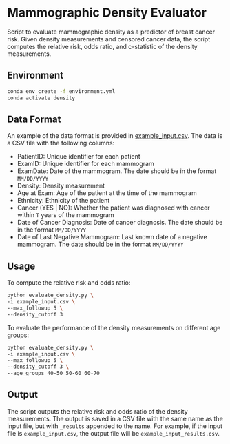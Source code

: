# Mammographic Density Evaluator

Script to evaluate mammographic density as a predictor of breast cancer risk. Given density measurements and censored cancer data, the script computes the relative risk, odds ratio, and c-statistic of the density measurements.

## Environment

```bash
conda env create -f environment.yml
conda activate density
```

## Data Format

An example of the data format is provided in [example_input.csv](example_input.csv). The data is a CSV file with the following columns:

- PatientID: Unique identifier for each patient
- ExamID: Unique identifier for each mammogram
- ExamDate: Date of the mammogram. The date should be in the format `MM/DD/YYYY`
- Density: Density measurement 
- Age at Exam: Age of the patient at the time of the mammogram
- Ethnicity: Ethnicity of the patient
- Cancer (YES | NO): Whether the patient was diagnosed with cancer within `T`  years of the mammogram
- Date of Cancer Diagnosis: Date of cancer diagnosis. The date should be in the format `MM/DD/YYYY`
- Date of Last Negative Mammogram: Last known date of a negative mammogram. The date should be in the format `MM/DD/YYYY`

## Usage


To compute the relative risk and odds ratio:

```bash
python evaluate_density.py \
-i example_input.csv \
--max_followup 5 \
--density_cutoff 3
```

To evaluate the performance of the density measurements on different age groups:

```bash
python evaluate_density.py \
-i example_input.csv \
--max_followup 5 \
--density_cutoff 3 \
--age_groups 40-50 50-60 60-70
```

## Output
The script outputs the relative risk and odds ratio of the density measurements. The output is saved in a CSV file with the same name as the input file, but with `_results` appended to the name. For example, if the input file is `example_input.csv`, the output file will be `example_input_results.csv`.